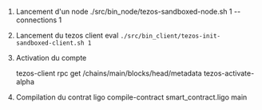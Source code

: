 1) Lancement d'un node
    ./src/bin_node/tezos-sandboxed-node.sh 1 --connections 1

2) Lancement du tezos client
    eval `./src/bin_client/tezos-init-sandboxed-client.sh 1`

3) Activation du compte 

    tezos-client rpc get /chains/main/blocks/head/metadata
    tezos-activate-alpha
4) Compilation du contrat 
    ligo compile-contract smart_contract.ligo main 
